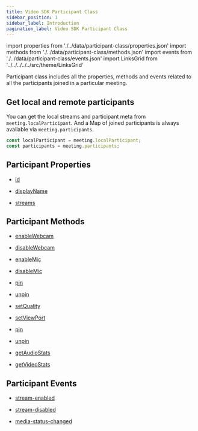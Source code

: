 ```yaml
---
title: Video SDK Participant Class
sidebar_position: 1
sidebar_label: Introduction
pagination_label: Video SDK Participant Class
---
```


<div class="sdk-api-ref">

import properties from './../data/participant-class/properties.json'
import methods from './../data/participant-class/methods.json'
import events from './../data/participant-class/events.json'
import LinksGrid from '../../../../../src/theme/LinksGrid'

Participant class includes all the properties, methods and events related to all the participants joined in a particular meeting.

## Get local and remote participants

You can get the local streams and participant meta from `meeting.localParticipant`. And a Map of joined participants is always available via `meeting.participants`.

```js title="Javascript"
const localParticipant = meeting.localParticipant;
const participants = meeting.participants;
```

## Participant Properties

<div class="row">

<div class="col col--4 margin-bottom--sm" >

- [id](./properties.md#id)

</div>
<div class="col col--4 margin-bottom--sm" >

- [displayName](./properties.md#displayname)

</div>
<div class="col col--4 margin-bottom--sm" >

- [streams](./properties.md#streams)

</div>

</div>

## Participant Methods

<div class="row">

<div class="col col--4 margin-bottom--sm" >

- [enableWebcam](./methods.md#enablewebcam)

</div>
<div class="col col--4 margin-bottom--sm" >

- [disableWebcam](./methods.md#disablewebcam)

</div>
<div class="col col--4 margin-bottom--sm" >

- [enableMic](./methods.md#enablemic)

</div>
<div class="col col--4 margin-bottom--sm" >

- [disableMic](./methods.md#disablemic)

</div>

<div class="col col--4 margin-bottom--sm" >

- [pin](./methods.md#pin)

</div>

<div class="col col--4 margin-bottom--sm" >

- [unpin](./methods.md#unpin)

</div>
<div class="col col--4 margin-bottom--sm" >

- [setQuality](./methods.md#setquality)

</div>
<div class="col col--4 margin-bottom--sm" >

- [setViewPort](./methods.md#setviewport)

</div>
<div class="col col--4 margin-bottom--sm" >

- [pin](./methods.md#pin)

</div>
<div class="col col--4 margin-bottom--sm" >

- [unpin](./methods.md#unpin)

</div>
<div class="col col--4 margin-bottom--sm" >

- [getAudioStats](./methods.md#getaudiostats)

</div>
<div class="col col--4 margin-bottom--sm" >

- [getVideoStats](./methods.md#getvideostats)

</div>

</div>

## Participant Events

<div class="row">

<div class="col col--4 margin-bottom--sm" >

- [stream-enabled](./events.md#stream-enabled)

</div>
<div class="col col--4 margin-bottom--sm" >

- [stream-disabled](./events.md#stream-disabled)

</div>
<div class="col col--4 margin-bottom--sm" >

- [media-status-changed](./events.md#media-status-changed)

</div>

</div>

</div>
